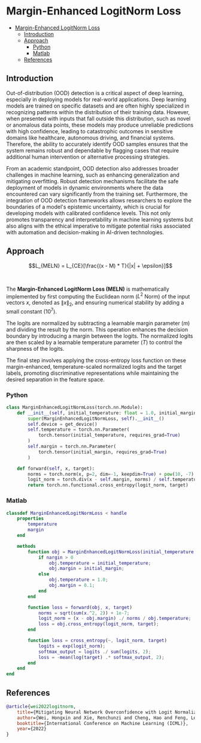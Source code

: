 # Margin-Enhanced LogitNorm Loss

- [Margin-Enhanced LogitNorm Loss](#margin-enhanced-logitnorm-loss)
  - [Introduction](#introduction)
  - [Approach](#approach)
    - [Python](#python)
    - [Matlab](#matlab)
  - [References](#references)

## Introduction

Out-of-distribution (OOD) detection is a critical aspect of deep learning, especially in deploying models for real-world applications. Deep learning models are trained on specific datasets and are often highly specialized in recognizing patterns within the distribution of their training data. However, when presented with inputs that fall outside this distribution, such as novel or anomalous data points, these models may produce unreliable predictions with high confidence, leading to catastrophic outcomes in sensitive domains like healthcare, autonomous driving, and financial systems. Therefore, the ability to accurately identify OOD samples ensures that the system remains robust and dependable by flagging cases that require additional human intervention or alternative processing strategies.

From an academic standpoint, OOD detection also addresses broader challenges in machine learning, such as enhancing generalization and mitigating overfitting. Robust detection mechanisms facilitate the safe deployment of models in dynamic environments where the data encountered can vary significantly from the training set. Furthermore, the integration of OOD detection frameworks allows researchers to explore the boundaries of a model's epistemic uncertainty, which is crucial for developing models with calibrated confidence levels. This not only promotes transparency and interpretability in machine learning systems but also aligns with the ethical imperative to mitigate potential risks associated with automation and decision-making in AI-driven technologies.

## Approach

```math
L_{MELN} = L_{CE}[\frac{(x - M) * T}{|x| + \epsilon}]
```

<br />

The **Margin-Enhanced LogitNorm Loss (MELN)** is mathematically implemented by first computing the Euclidean norm ($L^2$ Norm) of the input vectors $x$, denoted as $\left\| x \right\|_2$, and ensuring numerical stability by adding a small constant ($10^7$).

The logits are normalized by subtracting a learnable margin parameter ($m$) and dividing the result by the norm. This operation enhances the decision boundary by introducing a margin between the logits. The normalized logits are then scaled by a learnable temperature parameter ($T$) to control the sharpness of the logits.

The final step involves applying the cross-entropy loss function on these margin-enhanced, temperature-scaled normalized logits and the target labels, promoting discriminative representations while maintaining the desired separation in the feature space.

### Python

```python
class MarginEnhancedLogitNormLoss(torch.nn.Module):
    def __init__(self, initial_temperature: float = 1.0, initial_margin: float = 0.1):
        super(MarginEnhancedLogitNormLoss, self).__init__()
        self.device = get_device()
        self.temperature = torch.nn.Parameter(
            torch.tensor(initial_temperature, requires_grad=True)
        )
        self.margin = torch.nn.Parameter(
            torch.tensor(initial_margin, requires_grad=True)
        )

    def forward(self, x, target):
        norms = torch.norm(x, p=2, dim=-1, keepdim=True) + pow(10, -7)
        logit_norm = torch.div(x - self.margin, norms) / self.temperature
        return torch.nn.functional.cross_entropy(logit_norm, target)
```

### Matlab

```matlab
classdef MarginEnhancedLogitNormLoss < handle
    properties
        temperature
        margin
    end

    methods
        function obj = MarginEnhancedLogitNormLoss(initial_temperature, initial_margin)
            if nargin > 0
                obj.temperature = initial_temperature;
                obj.margin = initial_margin;
            else
                obj.temperature = 1.0;
                obj.margin = 0.1;
            end
        end

        function loss = forward(obj, x, target)
            norms = sqrt(sum(x.^2, 2)) + 1e-7;
            logit_norm = (x - obj.margin) ./ norms / obj.temperature;
            loss = obj.cross_entropy(logit_norm, target);
        end

        function loss = cross_entropy(~, logit_norm, target)
            logits = exp(logit_norm);
            softmax_output = logits ./ sum(logits, 2);
            loss = -mean(log(target) .* softmax_output, 2);
        end
    end
end
```

## References

```bibtex
@article{wei2022logitnorm,
    title={Mitigating Neural Network Overconfidence with Logit Normalization},
    author={Wei, Hongxin and Xie, Renchunzi and Cheng, Hao and Feng, Lei and An, Bo and Li, Yixuan},
    booktitle={International Conference on Machine Learning (ICML)},
    year={2022}
}
```

